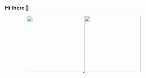 ### Hi there 👋

<p align="center">
<a href="https://github.com/danghieu1407">
  <img height="180em" src="https://github-readme-stats-eight-theta.vercel.app/api?username=danghieu1407&show_icons=true&theme=vue-light&include_all_commits=true&count_private=true" />
  <img height="180em" src="https://github-readme-stats-eight-theta.vercel.app/api/top-langs/?username=danghieu1407&layout=compact&exclude_lang=java+r&theme=vue-light" />
</a>
</p>
